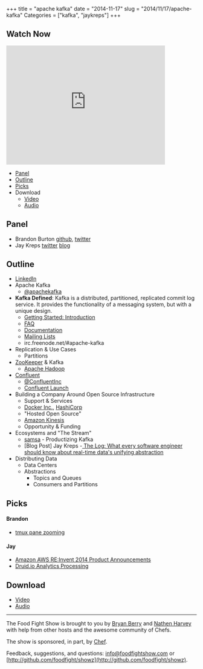 +++
title = "apache kafka"
date = "2014-11-17"
slug = "2014/11/17/apache-kafka"
Categories = ["kafka", "jaykreps"]
+++

Watch Now
---------
<iframe width="420" height="315" src="http://www.youtube.com/embed/3b-sjsVMgd0" frameborder="0" allowfullscreen></iframe>

* [Panel](http://foodfightshow.org/2014/11/apache-kafka.html#panel)
* [Outline](http://foodfightshow.org/2014/11/apache-kafka.html#outline)
* [Picks](http://foodfightshow.org/2014/11/apache-kafka.html#picks)
* Download
  * [Video](https://www.youtube.com/watch?v=3b-sjsVMgd0)
  * [Audio](http://traffic.libsyn.com/foodfight/FoodFightShow85-Apache-Kafka.mp3)

Panel<a name="panel"></a>
-----
* Brandon Burton [github](http://github.com/solarce), [twitter](https://twitter.com/solarce)
* Jay Kreps [twitter](https://twitter.com/jaykreps) [blog](https://twitter.com/jaykreps)

<!-- more -->

Outline<a name="outline"></a>
-------
* [LinkedIn](http://linkedin.com)
* Apache Kafka
  * [@apachekafka](http://twitter.com/apachekafka)
* **Kafka Defined**: Kafka is a distributed, partitioned, replicated commit log service. It provides the functionality of a messaging system, but with a unique design.
  * [Getting Started: Introduction](http://kafka.apache.org/documentation.html#introduction)
  * [FAQ](https://cwiki.apache.org/confluence/display/KAFKA/FAQ)
  * [Documentation](https://kafka.apache.org/documentation.html)
  * [Mailing Lists](https://kafka.apache.org/contact.html)
  * irc.freenode.net/#apache-kafka
* Replication & Use Cases
  * Partitions
* [ZooKeeper](http://zookeeper.apache.org/) & Kafka
  * [Apache Hadoop](http://hadoop.apache.org/)
* [Confluent](http://confluent.io/)
  * [@ConfluentInc](http://twitter.com/ConfluentInc)
  * [Confluent Launch](https://www.linkedin.com/pulse/article/20141106180403-2945786-announcing-confluent-a-company-for-apache-kafka-and-realtime-data)
* Building a Company Around Open Source Infrastructure
  * Support & Services
  * [Docker Inc.](http://www.docker.com/), [HashiCorp](https://hashicorp.com/)
  * "Hosted Open Source"
  * [Amazon Kinesis](http://aws.amazon.com/kinesis/)
  * Opportunity & Funding
* Ecosystems and "The Stream"
  * [samsa](https://github.com/getsamsa/samsa) - Productizing Kafka
  * [Blog Post] Jay Kreps -[ The Log: What every software engineer should know about real-time data's unifying abstraction](http://engineering.linkedin.com/distributed-systems/log-what-every-software-engineer-should-know-about-real-time-datas-unifying)
* Distributing Data
  * Data Centers
  * Abstractions
    * Topics and Queues
    * Consumers and Partitions

Picks<a name="picks"></a>
-----

#### Brandon

- [tmux pane zooming](http://blog.sanctum.geek.nz/zooming-tmux-panes/)

#### Jay

- [Amazon AWS RE:Invent 2014 Product Announcements](https://reinvent.awsevents.com/pressroom.html)
- [Druid.io Analytics Processing](http://druid.io/druid.html)

Download
--------
* [Video](https://www.youtube.com/watch?v=3b-sjsVMgd0)
* [Audio](http://traffic.libsyn.com/foodfight/FoodFightShow85-Apache-Kafka.mp3)

<hr />

The Food Fight Show is brought to you by [Bryan Berry](https://twitter.com/bryanwb) and [Nathen Harvey](https://twitter.com/nathenharvey) with help from other hosts and the awesome community of Chefs.

The show is sponsored, in part, by [Chef](http://www.getchef.com).

Feedback, suggestions, and questions:  [info@foodfightshow.com](mailto:info@foodfightshow.com) or  [http://github.com/foodfight/showz](http://github.com/foodfight/showz).
